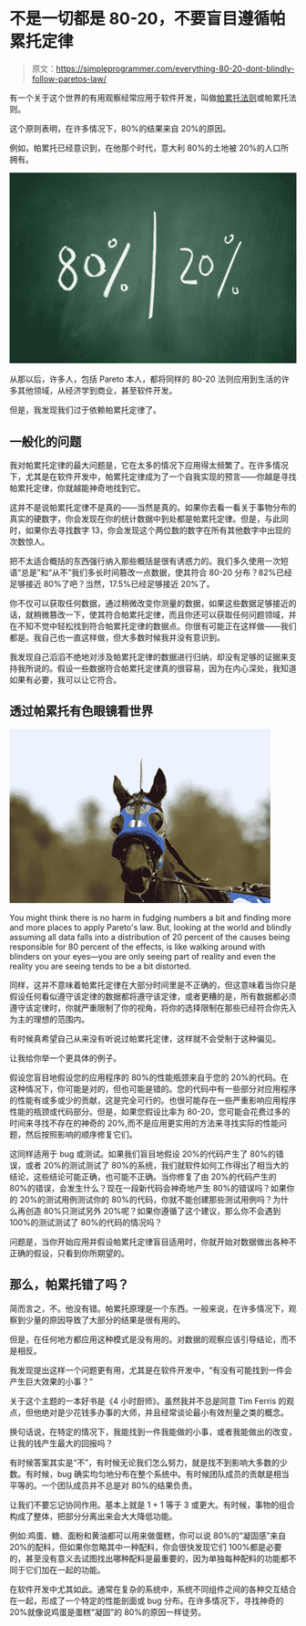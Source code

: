 # 不是一切都是 80-20，不要盲目遵循帕累托定律

> 原文：<https://simpleprogrammer.com/everything-80-20-dont-blindly-follow-paretos-law/>

有一个关于这个世界的有用观察经常应用于软件开发，叫做[帕累托法则](http://en.wikipedia.org/wiki/Pareto_principle)或帕累托法则。

这个原则表明，在许多情况下，80%的结果来自 20%的原因。

例如，帕累托已经意识到，在他那个时代，意大利 80%的土地被 20%的人口所拥有。

![](img/0a068b2285a4866c00f5b8f7e4290768.png)

从那以后，许多人，包括 Pareto 本人，都将同样的 80-20 法则应用到生活的许多其他领域，从经济学到商业，甚至软件开发。

但是，我发现我们过于依赖帕累托定律了。

## 一般化的问题

我对帕累托定律的最大问题是，它在太多的情况下应用得太频繁了。在许多情况下，尤其是在软件开发中，帕累托定律成为了一个自我实现的预言——你越是寻找帕累托定律，你就越能神奇地找到它。

这并不是说帕累托定律不是真的——当然是真的。如果你去看一看关于事物分布的真实的硬数字，你会发现在你的统计数据中到处都是帕累托定律。但是，与此同时，如果你去寻找数字 13，你会发现这个两位数的数字在所有其他数字中出现的次数惊人。

把不太适合概括的东西强行纳入那些概括是很有诱惑力的。我们多久使用一次短语“总是”和“从不”我们多长时间篡改一点数据，使其符合 80-20 分布？82%已经足够接近 80%了吧？当然，17.5%已经足够接近 20%了。

你不仅可以获取任何数据，通过稍微改变你测量的数据，如果这些数据足够接近的话，就稍微篡改一下，使其符合帕累托定律，而且你还可以获取任何问题领域，并在不知不觉中轻松找到符合帕累托定律的数据点。你很有可能正在这样做——我们都是。我自己也一直这样做，但大多数时候我并没有意识到。

我发现自己滔滔不绝地对涉及帕累托定律的数据进行归纳，却没有足够的证据来支持我所说的。假设一些数据符合帕累托定律真的很容易，因为在内心深处，我知道如果有必要，我可以让它符合。

## 透过帕累托有色眼镜看世界

![](img/6dcc92a1cfab0da4151bf33ae488924d.png)

You might think there is no harm in fudging numbers a bit and finding more and more places to apply Pareto's law. But, looking at the world and blindly assuming all data falls into a distribution of 20 percent of the causes being responsible for 80 percent of the effects, is like walking around with blinders on your eyes—you are only seeing part of reality and even the reality you are seeing tends to be a bit distorted.

同样，这并不意味着帕累托定律在大部分时间里是不正确的，但这意味着当你只是假设任何看似遵守该定律的数据都将遵守该定律，或者更糟的是，所有数据都必须遵守该定律时，你就严重限制了你的视角，将你的选择限制在那些已经符合你先入为主的理想的范围内。

有时候真希望自己从来没有听说过帕累托定律，这样就不会受制于这种偏见。

让我给你举一个更具体的例子。

假设您盲目地假设您的应用程序的 80%的性能瓶颈来自于您的 20%的代码。在这种情况下，你可能是对的，但也可能是错的。您的代码中有一些部分对应用程序的性能有或多或少的贡献，这是完全可行的。也很可能存在一些严重影响应用程序性能的瓶颈或代码部分。但是，如果您假设比率为 80-20，您可能会花费过多的时间来寻找不存在的神奇的 20%,而不是应用更实用的方法来寻找实际的性能问题，然后按照影响的顺序修复它们。

这同样适用于 bug 或测试。如果我们盲目地假设 20%的代码产生了 80%的错误，或者 20%的测试测试了 80%的系统，我们就软件如何工作得出了相当大的结论，这些结论可能正确，也可能不正确。当你修复了由 20%的代码产生的 80%的错误，会发生什么？现在一段新代码会神奇地产生 80%的错误吗？如果你的 20%的测试用例测试你的 80%的代码，你就不能创建那些测试用例吗？为什么再创造 80%只测试另外 20%呢？如果你遵循了这个建议，那么你不会遇到 100%的测试测试了 80%的代码的情况吗？

问题是，当你开始应用并假设帕累托定律盲目适用时，你就开始对数据做出各种不正确的假设，只看到你所期望的。

## 那么，帕累托错了吗？

简而言之，不。他没有错。帕累托原理是一个东西。一般来说，在许多情况下，观察到少量的原因导致了大部分的结果是很有用的。

但是，在任何地方都应用这种模式是没有用的。对数据的观察应该引导结论，而不是相反。

我发现提出这样一个问题更有用，尤其是在软件开发中，“有没有可能找到一件会产生巨大效果的小事？”

关于这个主题的一本好书是《4 小时厨师》。虽然我并不总是同意 Tim Ferris 的观点，但他绝对是少花钱多办事的大师，并且经常谈论最小有效剂量之类的概念。

换句话说，在特定的情况下，我能找到一件我能做的小事，或者我能做出的改变，让我的钱产生最大的回报吗？

有时候答案其实是“不”，有时候无论我们怎么努力，就是找不到影响大多数的少数。有时候，bug 确实均匀地分布在整个系统中。有时候团队成员的贡献是相当平等的。一个团队成员并不总是对 80%的结果负责。

让我们不要忘记协同作用。基本上就是 1 + 1 等于 3 或更大。有时候，事物的组合构成了整体，把部分分离出来会大大降低功能。

例如:鸡蛋、糖、面粉和黄油都可以用来做蛋糕，你可以说 80%的“凝固感”来自 20%的配料，但如果你忽略其中一种配料，你会很快发现它们 100%都是必要的，甚至没有意义去试图找出哪种配料是最重要的，因为单独每种配料的功能都不同于它们加在一起的功能。

在软件开发中尤其如此。通常在复杂的系统中，系统不同组件之间的各种交互结合在一起，形成了一个特定的性能剖面或 bug 分布。在许多情况下，寻找神奇的 20%就像说鸡蛋是蛋糕“凝固”的 80%的原因一样徒劳。